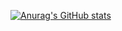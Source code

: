 [![Anurag's GitHub stats](https://github-readme-stats.vercel.app/api?username=andouuu)](https://github.com/anuraghazra/github-readme-stats)


